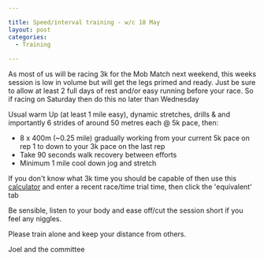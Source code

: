 ```yaml
---

title: Speed/interval training - w/c 18 May
layout: post
categories:
  - Training
  
---
```


As most of us will be racing 3k for the Mob Match next weekend, this weeks session is low in volume but will get the legs primed and ready. Just be sure to allow at least 2 full days of rest and/or easy running before your race. So if racing on Saturday then do this no later than Wednesday

Usual warm Up (at least 1 mile easy), dynamic stretches, drills & and importantly 6 strides of around 50 metres each @ 5k pace, then:

* 8 x 400m (~0.25 mile) gradually working from your current 5k pace on rep 1 to down to your 3k pace on the last rep
* Take 90 seconds walk recovery between efforts
* Minimum 1 mile cool down jog and stretch

If you don't know what 3k time you should be capable of then use this [calculator](https://runsmartproject.com/calculator/) and enter a recent race/time trial time, then click the 'equivalent' tab

Be sensible, listen to your body and ease off/cut the session short if you feel any niggles. 

Please train alone and keep your distance from others.

Joel and the committee
